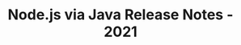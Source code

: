 ﻿---
title: Node.js via Java Release Notes - 2021
type: docs
weight: 9
url: /zh/java/node-js-via-java-release-notes-2021/
---
